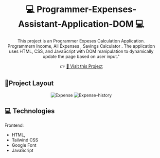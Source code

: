 <h1 align="center" style="font-weight: bold;">💻 <b>Programmer</b>-Expenses-Assistant-Application-DOM 💻</h1>
<p align="center">This project is an Programmer Expeses Calculation Application. Programmern Income, All Expenses , Savings Calculator . The application uses HTML, CSS, and JavaScript with DOM manipulation to dynamically update the page based on user input."</p>

<p align="center">
   👉 <a target='_blank' href="https://rehan606.github.io/Programmer-Expenses-Assistant-Application-DOM/">📱 Visit this Project</a>
</p> 

 <h2 id="layout">🎨Project Layout</h2>
 
 <p align="center">
   
<img src="https://i.ibb.co.com/j6JJcF6/Expense.png" alt="Expense" border="0">
<img src="https://i.ibb.co.com/RP4PnF3/Expense-history.png" alt="Expense-history" border="0">

</br>

 <h2 id="technologies">💻 Technologies</h2>

Frontend: 
- HTML, 
- Tailwind CSS 
- Google Font
- JavaScript 
